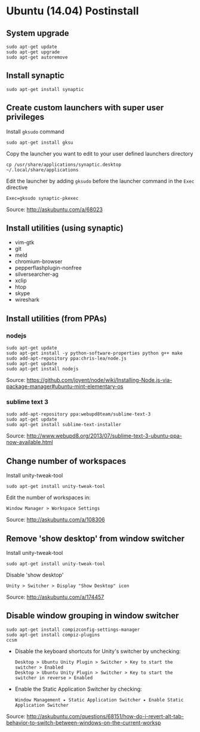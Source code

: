 Ubuntu (14.04) Postinstall
===========================

System upgrade
--------------

    sudo apt-get update
    sudo apt-get upgrade
    sudo apt-get autoremove

Install synaptic
----------------

    sudo apt-get install synaptic

Create custom launchers with super user privileges
--------------------------------------------------

Install `gksudo` command

    sudo apt-get install gksu

Copy the launcher you want to edit to your user defined launchers directory

    cp /usr/share/applications/synaptic.desktop ~/.local/share/applications

Edit the launcher by adding `gksudo` before the launcher command in the `Exec` directive

    Exec=gksudo synaptic-pkexec

Source: http://askubuntu.com/a/68023

Install utilities (using synaptic)
----------------------------------

*   vim-gtk
*   git
*   meld
*   chromium-browser
*   pepperflashplugin-nonfree
*   silversearcher-ag
*   xclip
*   htop
*   skype
*   wireshark

Install utilities (from PPAs)
-----------------------------

### nodejs

    sudo apt-get update
    sudo apt-get install -y python-software-properties python g++ make
    sudo add-apt-repository ppa:chris-lea/node.js
    sudo apt-get update
    sudo apt-get install nodejs

Source: https://github.com/joyent/node/wiki/Installing-Node.js-via-package-manager#ubuntu-mint-elementary-os

### sublime text 3

    sudo add-apt-repository ppa:webupd8team/sublime-text-3
    sudo apt-get update
    sudo apt-get install sublime-text-installer

Source: http://www.webupd8.org/2013/07/sublime-text-3-ubuntu-ppa-now-available.html

Change number of workspaces
---------------------------

Install unity-tweak-tool

    sudo apt-get install unity-tweak-tool

Edit the number of workspaces in:

    Window Manager > Workspace Settings

Source: http://askubuntu.com/a/108306

Remove 'show desktop' from window switcher
------------------------------------------

Install unity-tweak-tool

    sudo apt-get install unity-tweak-tool

Disable 'show desktop'

    Unity > Switcher > Display "Show Desktop" icon

Source: http://askubuntu.com/a/174457

Disable window grouping in window switcher
------------------------------------------

    sudo apt-get install compizconfig-settings-manager
    sudo apt-get install compiz-plugins
    ccsm

*   Disable the keyboard shortcuts for Unity's switcher by unchecking:

        Desktop > Ubuntu Unity Plugin > Switcher > Key to start the switcher > Enabled
        Desktop > Ubuntu Unity Plugin > Switcher > Key to start the switcher in reverse > Enabled

*   Enable the Static Application Switcher by checking:

        Window Management ▸ Static Application Switcher ▸ Enable Static Application Switcher

Source: http://askubuntu.com/questions/68151/how-do-i-revert-alt-tab-behavior-to-switch-between-windows-on-the-current-worksp
